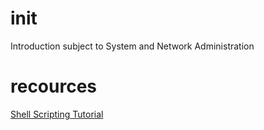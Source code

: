 # init
Introduction subject to System and Network Administration

# recources 
<a href = "https://www.shellscript.sh/quickref.html">Shell Scripting Tutorial</a>
